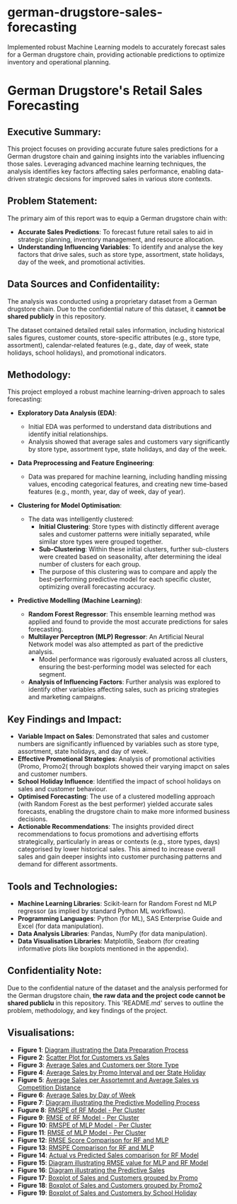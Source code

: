 # german-drugstore-sales-forecasting
Implemented robust Machine Learning models to accurately forecast sales for a German drugstore chain, providing actionable predictions to optimize inventory and operational planning.
# German Drugstore's Retail Sales Forecasting 
## Executive Summary:
This project focuses on providing accurate future sales predictions for a German drugstore chain and gaining insights into the variables influencing those sales. Leveraging advanced machine learning techniques, the analysis identifies key factors affecting sales performance, enabling data-driven strategic decsions for improved sales in various store contexts. 

## Problem Statement:
The primary aim of this report was to equip a German drugstore chain with:
* **Accurate Sales Predictions**: To forecast future retail sales to aid in strategic planning, inventory management, and resource allocation.
* **Understanding Influencing Variables**: To identify and analyse the key factors that drive sales, such as store type, assortment, state holidays, day of the week, and promotional activities.

## Data Sources and Confidentaility:
The analysis was conducted using a proprietary dataset from a German drugstore chain. Due to the confidential nature of this dataset, it **cannot be shared publicly** in this repository.

The dataset contained detailed retail sales information, including historical sales figures, customer counts, store-specific attributes (e.g., store type, assortment), calendar-related features (e.g., date, day of week, state holidays, school holidays), and promotional indicators. 

## Methodology:
This project employed a robust machine learning-driven approach to sales forecasting:
* **Exploratory Data Analysis (EDA)**:
  * Initial EDA was performed to understand data distributions and identify initial relationships.
  * Analysis showed that average sales and customers vary significantly by store type, assortment type, state holidays, and day of the week.
    
* **Data Preprocessing and Feature Engineering**:
  * Data was prepared for machine learning, including handling missing values, encoding categorical features, and creating new time-based features (e.g., month, year, day of week, day of year).

* **Clustering for Model Optimisation**:
  * The data was intelligently clustered:
     * **Initial Clustering**: Store types with distinctly different average sales and customer patterns were initially separated, while similar store types were grouped together.
     * **Sub-Clustering**: Within these initial clusters, further sub-clusters were created based on seasonality, after determining the ideal number of clusters for each group.
     * The purpose of this clustering was to compare and apply the best-performing predictive model for each specific cluster, optimizing overall forecasting accuracy.
* **Predictive Modelling (Machine Learning)**:
  * **Random Forest Regressor**: This ensemble learning method was applied and found to provide the most accurate predictions for sales forecasting.
  * **Multilayer Perceptron (MLP) Regressor**: An Artificial Neural Network model was also attempted as part of the predictive analysis.
    * Model performance was rigorously evaluated across all clusters, ensuring the best-performing model was selected for each segment.
  * **Analysis of Influencing Factors**: Further analysis was explored to identify other variables affecting sales, such as pricing strategies and marketing campaigns.

## Key Findings and Impact:
* **Variable Impact on Sales**: Demonstrated that sales and customer numbers are significantly influenced by variables such as store type, assortment, state holidays, and day of week.
* **Effective Promotional Strategies**: Analysis of promotional activities (Promo, Promo2( through boxplots showed their varying imapct on sales and customer numbers.
* **School Holiday Influence**: Identified the impact of school holidays on sales and customer behaviour.
* **Optimised Forecasting**: The use of a clustered modelling approach (with Random Forest as the best performer) yielded accurate sales forecasts, enabling the drugstore chain to make more informed business decisions.
* **Actionable Recommendations**: The insights provided direct recommendations to focus promotions and advertising efforts strategically, particularly in areas or contexts (e.g., store types, days) categorised by lower historical sales. This aimed to increase overall sales and gain deeper insights into customer purchasing patterns and demand for different assortments.

## Tools and Technologies:
* **Machine Learning Libraries**: Scikit-learn for Random Forest nd MLP regressor (as implied by standard Python ML workflows).
* **Programming Languages**: Python (for ML), SAS Enterprise Guide and Excel (for data manipulation).
* **Data Analysis Libraries**: Pandas, NumPy (for data manipulation).
* **Data Visualisation Libraries**: Matplotlib, Seaborn (for creating informative plots like boxplots mentioned in the appendix).

## Confidentiality Note:
Due to the confidential nature of the dataset and the analysis performed for the German drugstore chain, **the raw data and the project code cannot be shared publiclu** in this repository. This 'README.md' serves to outline the problem, methodology, and key findings of the project. 

## Visualisations:
* **Figure 1**: [Diagram illustrating the Data Preparation Process](https://github.com/aarushijain16/german-drugstore-sales-forecasting/blob/main/1.png)
* **Figure 2**: [Scatter Plot for Customers vs Sales](https://github.com/aarushijain16/german-drugstore-sales-forecasting/blob/main/2.png)
* **Figure 3**: [Average Sales and Customers per Store Type](https://github.com/aarushijain16/german-drugstore-sales-forecasting/blob/main/3.png)
* **Figure 4**: [Average Sales by Promo Interval and per State Holiday](https://github.com/aarushijain16/german-drugstore-sales-forecasting/blob/main/4.png)
* **Figure 5**: [Average Sales per Assortemnt and Average Sales vs Competition Distance](https://github.com/aarushijain16/german-drugstore-sales-forecasting/blob/main/5.png)
* **Figure 6**: [Average Sales by Day of Week](https://github.com/aarushijain16/german-drugstore-sales-forecasting/blob/main/6.png)
* **Figure 7**: [Diagram illustrating the Predictive Modelling Process](https://github.com/aarushijain16/german-drugstore-sales-forecasting/blob/main/7.png)
* **Fugure 8**: [RMSPE of RF Model - Per Cluster](https://github.com/aarushijain16/german-drugstore-sales-forecasting/blob/main/8.png)
* **Figure 9**: [RMSE of RF Model - Per Cluster](https://github.com/aarushijain16/german-drugstore-sales-forecasting/blob/main/9.png)
* **Figure 10**: [RMSPE of MLP Model - Per Cluster](https://github.com/aarushijain16/german-drugstore-sales-forecasting/blob/main/10.png)
* **Figure 11**: [RMSE of MLP Model - Per Cluster](https://github.com/aarushijain16/german-drugstore-sales-forecasting/blob/main/11.png)
* **Figure 12**: [RMSE Score Comparison for RF and MLP](https://github.com/aarushijain16/german-drugstore-sales-forecasting/blob/main/12.png)
* **Figure 13**: [RMSPE Comparison for RF and MLP](https://github.com/aarushijain16/german-drugstore-sales-forecasting/blob/main/13.png)
* **Figure 14**: [Actual vs Predicted Sales comparison for RF Model](https://github.com/aarushijain16/german-drugstore-sales-forecasting/blob/main/14.png)
* **Figure 15**: [Diagram illustrating RMSE value for MLP and RF Model](https://github.com/aarushijain16/german-drugstore-sales-forecasting/blob/main/15.png)
* **Figure 16**: [Diagram illustrating the Predictive Sales](https://github.com/aarushijain16/german-drugstore-sales-forecasting/blob/main/16.png)
* **Figure 17**: [Boxplot of Sales and Customers grouped by Promo](https://github.com/aarushijain16/german-drugstore-sales-forecasting/blob/main/17.png)
* **Figure 18**: [Boxplot of Sales and Customers grouped by Promo2](https://github.com/aarushijain16/german-drugstore-sales-forecasting/blob/main/18.png)
* **Figure 19**: [Boxplot of Sales and Customers by School Holiday](https://github.com/aarushijain16/german-drugstore-sales-forecasting/blob/main/19.png)
